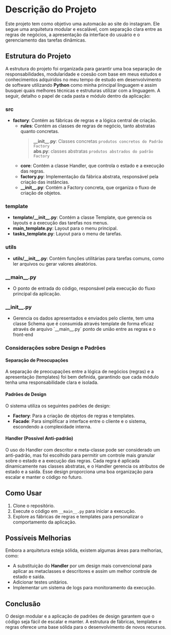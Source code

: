# Descrição do Projeto

Este projeto tem como objetivo uma automacão ao site do instagram. Ele segue uma arquitetura modular e escalável, com separação clara entre as regras de negócios, a apresentação da interface do usuário e o gerenciamento das tarefas dinâmicas.

## Estrutura do Projeto

A estrutura do projeto foi organizada para garantir uma boa separação de responsabilidades, modularidade e coesão com base em meus estudos e conhecimentos adquiridos no meu tempo de estudo em desenvolvimento de software utilizando **Python** como minha principal linguagem e assim busquei quais melhores técnicas e estruturas utilizar com a linguagem. A seguir, detalho o papel de cada pasta e módulo dentro da aplicação:

### src
- **factory**: Contém as fábricas de regras e a lógica central de criação.
  - **rules**: Contém as classes de regras de negócio, tanto abstratas quanto concretas.
      >__\_\_init\_\___.__py__: Classes concretas `produtos concretos do Padrão Factory`
       <br>__abs__.__py__: classes abstratas `produtos abstrados do padrão Factory` 
  - **core**: Contém a classe Handler, que controla o estado e a execução das regras.
  - **factory.py**: Implementação da fábrica abstrata, responsável pela criação das instâncias.
  - **__\_\_init\_\___.py**: Contém a Factory concreta, que organiza o fluxo de criação de objetos.

### template
- **template/__\_\_init\_\___.py**: Contém a classe Template, que gerencia os layouts e a execução das tarefas nos menus.
- **main_template.py**: Layout para o menu principal.
- **tasks_template.py**: Layout para o menu de tarefas.

### utils
- **utils/__\_\_init\_\___.py**: Contém funções utilitárias para tarefas comuns, como ler arquivos ou gerar valores aleatórios.

### __\_\_main\_\___.py
- O ponto de entrada do código, responsável pela execução do fluxo principal da aplicação.

### __\_\_init\_\___.py
 - Gerencia os dados apresentados e enviados pelo cliente, tem uma classe Schema que é consumida através template de forma eficaz através de arquivo \`\_\_main\_\_.py\` ponto de união entre as regras e o front-end

### Considerações sobre Design e Padrões

#### Separação de Preocupações
A separação de preocupações entre a lógica de negócios (regras) e a apresentação (templates) foi bem definida, garantindo que cada módulo tenha uma responsabilidade clara e isolada.

#### Padrões de Design
O sistema utiliza os seguintes padrões de design:
- **Factory**: Para a criação de objetos de regras e templates.
- **Facade**: Para simplificar a interface entre o cliente e o sistema, escondendo a complexidade interna.
  
#### Handler (Possível Anti-padrão)
O uso do Handler com descritor e meta-classe pode ser considerado um anti-padrão, mas foi escolhido para permitir um controle mais granular sobre o estado e a execução das regras. Cada regra é aplicada dinamicamente nas classes abstratas, e o Handler gerencia os atributos de estado e a saída. Esse design proporciona uma boa organização para escalar e manter o código no futuro.

## Como Usar

1. Clone o repositório.
2. Execute o código em `__main__.py` para iniciar a execução.
3. Explore as fábricas de regras e templates para personalizar o comportamento da aplicação.

## Possíveis Melhorias

Embora a arquitetura esteja sólida, existem algumas áreas para melhorias, como:
- A substituição do **Handler** por um design mais convencional para aplicar as metaclasses e descritores e assim um melhor controle de estado e saída.
- Adicionar testes unitários.
- Implementar um sistema de logs para monitoramento da execução.

## Conclusão

O design modular e a aplicação de padrões de design garantem que o código seja fácil de escalar e manter. A estrutura de fábricas, templates e regras oferece uma base sólida para o desenvolvimento de novos recursos.

